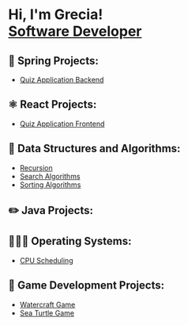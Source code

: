 <h1>Hi, I'm Grecia! <br/><a href="https:github.com/Gigi-Pons">Software Developer</a></h1>

<h2>🌱 Spring Projects: </h2>

- [Quiz Application Backend](https://github.com/Gigi-Pons/QuizApplicationBackend)

<h2>⚛️ React Projects: </h2>

- [Quiz Application Frontend](https://github.com/Gigi-Pons/QuizApplicationFrontend.git)

<h2>📨  Data Structures and Algorithms: </h2>

- [Recursion](https://github.com/gigi-pons/recursion)
- [Search Algorithms](https://github.com/gigi-pons/SearchAlgorithms)
- [Sorting Algorithms](https://github.com/gigi-pons/SortingAlgorithms)

<h2>✏️ Java Projects: </h2>

<h2>👩🏽‍💻 Operating Systems: </h2>

- [CPU Scheduling](https://github.com/Gigi-Pons/OperatingSystemProjects)

<h2>👾 Game Development Projects: </h2>

- [Watercraft Game](https://github.com/Gigi-Pons/watercraftGame)
- [Sea Turtle Game](https://github.com/Gigi-Pons/seaTurtleGame)

